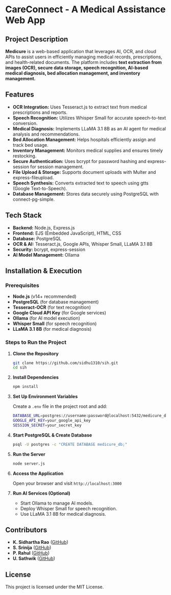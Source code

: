 # CareConnect - A Medical Assistance Web App

## Project Description

**Medicure** is a web-based application that leverages AI, OCR, and cloud APIs to assist users in efficiently managing medical records, prescriptions, and health-related documents. The platform includes **text extraction from images (OCR), secure data storage, speech recognition, AI-based medical diagnosis, bed allocation management, and inventory management.**

## Features

- **OCR Integration:** Uses Tesseract.js to extract text from medical prescriptions and reports.
- **Speech Recognition:** Utilizes Whisper Small for accurate speech-to-text conversion.
- **Medical Diagnosis:** Implements LLaMA 3.1 8B as an AI agent for medical analysis and recommendations.
- **Bed Allocation Management:** Helps hospitals efficiently assign and track bed usage.
- **Inventory Management:** Monitors medical supplies and ensures timely restocking.
- **Secure Authentication:** Uses bcrypt for password hashing and express-session for session management.
- **File Upload & Storage:** Supports document uploads with Multer and express-fileupload.
- **Speech Synthesis:** Converts extracted text to speech using gtts (Google Text-to-Speech).
- **Database Management:** Stores data securely using PostgreSQL with connect-pg-simple.

## Tech Stack

- **Backend:** Node.js, Express.js
- **Frontend:** EJS (Embedded JavaScript), HTML, CSS
- **Database:** PostgreSQL
- **OCR & AI:** Tesseract.js, Google APIs, Whisper Small, LLaMA 3.1 8B
- **Security:** bcrypt, express-session
- **AI Model Management:** Ollama

## Installation & Execution

### Prerequisites

- **Node.js** (v14+ recommended)
- **PostgreSQL** (for database management)
- **Tesseract-OCR** (for text recognition)
- **Google Cloud API Key** (for Google services)
- **Ollama** (for AI model execution)
- **Whisper Small** (for speech recognition)
- **LLaMA 3.1 8B** (for medical diagnosis)

### Steps to Run the Project

1. **Clone the Repository**

   ```sh
   git clone https://github.com/sidhu1310/sih.git
   cd sih
   ```

2. **Install Dependencies**

   ```sh
   npm install
   ```

3. **Set Up Environment Variables**

   Create a `.env` file in the project root and add:

   ```sh
   DATABASE_URL=postgres://username:password@localhost:5432/medicure_db
   GOOGLE_API_KEY=your_google_api_key
   SESSION_SECRET=your_secret_key
   ```

4. **Start PostgreSQL & Create Database**

   ```sh
   psql -U postgres -c "CREATE DATABASE medicure_db;"
   ```

5. **Run the Server**

   ```sh
   node server.js
   ```

6. **Access the Application**

   Open your browser and visit `http://localhost:3000`

7. **Run AI Services (Optional)**

   - Start Ollama to manage AI models.
   - Deploy Whisper Small for speech recognition.
   - Use LLaMA 3.1 8B for medical diagnosis.

## Contributors

- **K. Sidhartha Rao** ([GitHub](https://github.com/sidhu1310))
- **S. Srinija** ([GitHub](https://github.com/Srinija1102))
- **P. Rahul** ([GitHub](https://github.com/rahul5892))
- **U. Sathwik** ([GitHub](https://github.com/Sathwik0862))

## License

This project is licensed under the MIT License.
